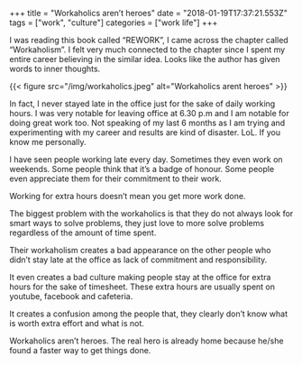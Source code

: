 +++
title = "Workaholics aren’t heroes"
date = "2018-01-19T17:37:21.553Z"
tags = ["work", "culture"]
categories = ["work life"]
+++

I was reading this book called “REWORK”, I came across the chapter called “Workaholism”. I felt very much connected to the chapter since I spent my entire career believing in the similar idea. Looks like the author has given words to inner thoughts.


{{< figure src="/img/workaholics.jpeg" alt="Workaholics arent heroes" >}}

In fact, I never stayed late in the office just for the sake of daily working hours. I was very notable for leaving office at 6.30 p.m and I am notable for doing great work too. Not speaking of my last 6 months as I am trying and experimenting with my career and results are kind of disaster. LoL. If you know me personally.

I have seen people working late every day. Sometimes they even work on weekends. Some people think that it’s a badge of honour. Some people even appreciate them for their commitment to their work.


Working for extra hours doesn’t mean you get more work done.

The biggest problem with the workaholics is that they do not always look for smart ways to solve problems, they just love to more solve problems regardless of the amount of time spent.

Their workaholism creates a bad appearance on the other people who didn’t stay late at the office as lack of commitment and responsibility.

It even creates a bad culture making people stay at the office for extra hours for the sake of timesheet. These extra hours are usually spent on youtube, facebook and cafeteria.

It creates a confusion among the people that, they clearly don’t know what is worth extra effort and what is not.

Workaholics aren’t heroes. The real hero is already home because he/she found a faster way to get things done.
